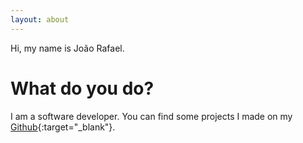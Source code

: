 ```yaml
---
layout: about
---
```


Hi, my name is João Rafael.

# What do you do?
I am a software developer. You can find some projects I made on my [Github](https://github.com/joaorafaelm){:target="_blank"}.

